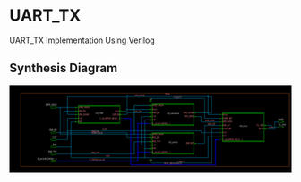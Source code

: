 # UART_TX
UART_TX Implementation Using Verilog
## Synthesis Diagram
![Synthesis Diagram](/Synthesis_Diagram/TX_Modules.png)
